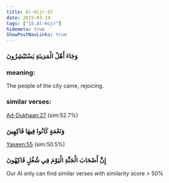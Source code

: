```yaml
---
title: Al-Hijr:67
date: 2015-03-19
tags: ["15.Al-Hijr"]
hidemeta: true 
ShowPostNavLinks: true 
---
```

### وَجَاءَ أَهْلُ الْمَدِينَةِ يَسْتَبْشِرُونَ
### meaning: 
The people of the city came, rejoicing.
### similar verses: 

[Ad-Dukhaan:27](/44/27) (sim:52.7%)

### وَنَعْمَةٍ كَانُوا فِيهَا فَاكِهِينَ

[Yaseen:55](/36/55) (sim:50.5%)

### إِنَّ أَصْحَابَ الْجَنَّةِ الْيَوْمَ فِي شُغُلٍ فَاكِهُونَ

Our AI only can find similar verses with similarity score > 50% 


